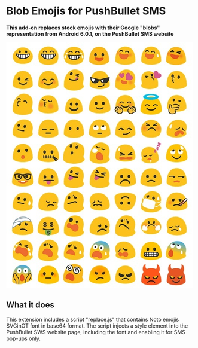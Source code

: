 # Blob Emojis for PushBullet SMS

**This add-on replaces stock emojis with their Google "blobs" representation from Android 6.0.1, on the PushBullet SMS website**

![Display good ol' blobs !](resources/images/blob.jpg "Display good ol' blobs !")

## What it does

This extension includes a script "replace.js" that contains Noto emojis SVGinOT font in base64 format. The script injects a style element into the PushBullet SWS website page, including the font and enabling it for SMS pop-ups only.

